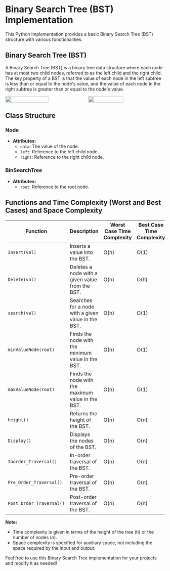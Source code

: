 # Binary Search Tree (BST) Implementation

This Python implementation provides a basic Binary Search Tree (BST) structure with various functionalities.

## Binary Search Tree (BST)

A Binary Search Tree (BST) is a binary tree data structure where each node has at most two child nodes, referred to as the left child and the right child. The key property of a BST is that the value of each node in the left subtree is less than or equal to the node's value, and the value of each node in the right subtree is greater than or equal to the node's value.

<div style="display: flex;">
<img style="width: 52%; height: auto;" src="../../Images/bst1.png">
<img style="width: 47%; height: auto;" src="../../Images/bst2.png">
</div>

## Class Structure

### Node
- **Attributes:**
  - `data`: The value of the node.
  - `left`: Reference to the left child node.
  - `right`: Reference to the right child node.

### BinSearchTree
- **Attributes:**
  - `root`: Reference to the root node.

## Functions and Time Complexity (Worst and Best Cases) and Space Complexity

| Function                     | Description                                      | Worst Case Time Complexity | Best Case Time Complexity | Space Complexity (Auxiliary) |
|------------------------------|--------------------------------------------------|----------------------------|---------------------------|-------------------------------|
| `insert(val)`                | Inserts a value into the BST.                    | O(h)                       | O(1)                      | O(1)                          |
| `Delete(val)`                | Deletes a node with a given value from the BST.  | O(h)                       | O(h)                      | O(1)                          |
| `search(val)`                | Searches for a node with a given value in the BST.| O(h)                       | O(1)                      | O(1)                          |
| `minValueNode(root)`         | Finds the node with the minimum value in the BST.| O(h)                       | O(1)                      | O(1)                          |
| `maxValueNode(root)`         | Finds the node with the maximum value in the BST.| O(h)                       | O(1)                      | O(1)                          |
| `height()`                   | Returns the height of the BST.                   | O(n)                       | O(n)                      | O(1)                          |
| `Display()`                  | Displays the nodes of the BST.                   | O(n)                       | O(n)                      | O(h)                          |
| `Inorder_Traversal()`        | In-order traversal of the BST.                   | O(n)                       | O(n)                      | O(h)                          |
| `Pre_Order_Traversal()`      | Pre-order traversal of the BST.                  | O(n)                       | O(n)                      | O(h)                          |
| `Post_Order_Traversal()`     | Post-order traversal of the BST.                 | O(n)                       | O(n)                      | O(h)                          |

**Note:**
- Time complexity is given in terms of the height of the tree (h) or the number of nodes (n).
- Space complexity is specified for auxiliary space, not including the space required by the input and output.

Feel free to use this Binary Search Tree implementation for your projects and modify it as needed!
